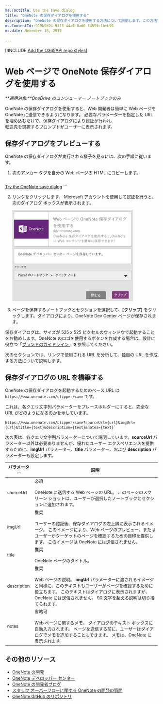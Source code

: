 ```yaml
---
ms.Toctitle: Use the save dialog
title: "OneNote の保存ダイアログを使用する" 
description: "OneNote の保存ダイアログを使用する方法について説明します。この方法で、すばやく簡単に Web コンテンツを OneNote に送信できます。"
ms.ContentId: 919b5d94-5f13-44a0-8ad0-84595c1beb93
ms.date: November 18, 2015

---
```

[!INCLUDE [Add the O365API repo styles](../includes/controls/addo365apistyles.xml)]

<style>#indent {margin:2px 0px 0px 25px;}</style>

# Web ページで OneNote 保存ダイアログを使用する

_**適用対象:**OneDrive のコンシューマー ノートブックのみ_

OneNote の保存ダイアログを使用すると、Web 開発者は簡単に Web ページを OneNote に送信できるようになります。 必要なパラメーターを指定した URL を埋め込むだけで、保存ダイアログにより認証が行われ、  
 転送先を選択するプロンプトがユーザーに表示されます。

## 保存ダイアログをプレビューする

OneNote の保存ダイアログが実行される様子を見るには、次の手順に従います。
 
1. 次のアンカー タグを自分の Web ページの HTML にコピーします。

    ```html
<a href="https://www.onenote.com/clipper/save?sourceUrl=http://dev.onenote.com/&
imgUrl=http://antyapps.pl/wp-content/uploads/2013/09/onenote-logo-630x347.jpg&
title=Use the OneNote save dialog on your webpages&
description=It's easy to send web content to OneNote with the OneNote save dialog!&
notes=Sending the OneNote Dev Center webpage to OneNote."
onclick="window.open(this.href, 'targetWindow', 'width=525, height=525'); return false;">
Try the OneNote save dialog</a>
    ```

2. リンクをクリックします。 Microsoft アカウントを使用して認証を行うと、次のダイアログ ボックスが表示されます。

    ![OneNote の保存ダイアログ](images\onenote\OneNoteSaveDialog.png)
    
3. ページを保存するノートブックとセクションを選択して、**[クリップ]** をクリックします。ダイアログにより、OneNote Dev Center ページが保存されます。

保存ダイアログは、サイズが 525 x 525 ピクセルのウィンドウで起動することをお勧めします。OneNote のロゴを使用するボタンを作成する場合は、設計に役立つ「[ブランドのガイドライン](../howto/onenote-branding.md)」を参照してください。

次のセクションでは、リンクで使用される URL を分析して、独自の URL を作成する方法について説明します。

## 保存ダイアログの URL を構築する
 
OneNote の保存ダイアログを起動するためのベース URL は `https://www.onenote.com/clipper/save` です。

これは、各クエリ文字列パラメーターをプレースホルダーにすると、完全な URL がどのようになるのかを示しています。

```
https://www.onenote.com/clipper/save?sourceUrl={url}&imgUrl={url}&title={text}&description={text}&notes={text}`
```

次の表は、各クエリ文字列パラメーターについて説明しています。**sourceUrl** パラメーター以外は必要ありませんが、優れたユーザー エクスペリエンスを提供するために、**imgUrl** パラメーター、**title** パラメーター、および **description** パラメーターも設定します。

| パラメーター | 説明 |  
|------|------|  
| sourceUrl | 必須<br /><br />OneNote に送信する Web ページの URL。 このページのスクリーン ショットは、ユーザーが選択したノートブックとセクションに追加されます。 |  
| imgUrl | 推奨<br /><br />ユーザーの認証後、保存ダイアログの左上隅に表示されるイメージ。 このイメージにより、Web ページのプレビュー、またはユーザーがターゲットのページを確認するための目印を提供します。 このイメージは OneNote には送信されません。 |  
| title | 推奨<br /><br />OneNote ページのタイトル。 |  
| description | 推奨<br /><br />Web ページの説明。 **imgUrl** パラメーターに渡されるイメージと同様に、このテキストもユーザーがページを確認するために役立ちます。 このテキストはダイアログに表示されますが、OneNote には送信されません。 90 文字を超える説明は切り捨てられます。 |  
| notes | 省略可<br /><br />Web ページに関するメモ。 ダイアログのテキスト ボックスに自動入力されます。 ページを送信する前に、ユーザーはダイアログでメモを追加することもできます。 メモは、OneNote に表示されます。 |  
 

<a name="see-also"></a>
## その他のリソース

- [OneNote の開発](../howto/onenote-landing.md)
- [OneNote デベロッパー センター](http://dev.onenote.com/)
- [OneNote の開発者ブログ](http://go.microsoft.com/fwlink/?LinkID=390183)
- [スタック オーバーフローに関する OneNote の開発の質問](http://go.microsoft.com/fwlink/?LinkID=390182) 
- [OneNote GitHub のリポジトリ](http://go.microsoft.com/fwlink/?LinkID=390178)  
